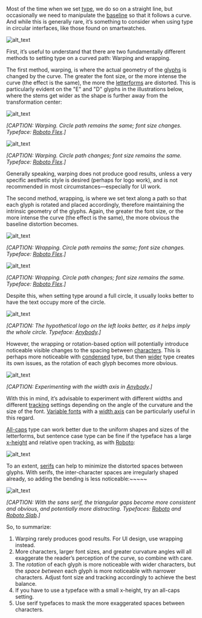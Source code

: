 Most of the time when we set [type](/glossary/type), we do so on a straight line, but occasionally we need to manipulate the [baseline](/glossary/baseline) so that it follows a curve. And while this is generally rare, it’s something to consider when using type in circular interfaces, like those found on smartwatches.

![alt_text](images/image1.png "image_tooltip")

First, it’s useful to understand that there are two fundamentally different methods to setting type on a curved path: Warping and wrapping.

The first method, warping, is where the actual geometry of the [glyphs](/glossary/glyph) is changed by the curve. The greater the font size, or the more intense the curve (the effect is the same), the more the [letterforms](/glossary/letterform) are distorted. This is particularly evident on the "E" and "D" glyphs in the illustrations below, where the stems get wider as the shape is further away from the transformation center:

![alt_text](images/image2.png "image_tooltip")

_[CAPTION: Warping. Circle path remains the same; font size changes. Typeface: [Roboto Flex](https://fonts.google.com/specimen/Roboto+Flex?query=Roboto+Flex&vfonly=true).]_

![alt_text](images/image3.png "image_tooltip")

_[CAPTION: Warping. Circle path changes; font size remains the same. Typeface: [Roboto Flex](https://fonts.google.com/specimen/Roboto+Flex?query=Roboto+Flex&vfonly=true).]_

Generally speaking, warping does not produce good results, unless a very specific aesthetic style is desired (perhaps for logo work), and is not recommended in most circumstances—especially for UI work.

The second method, wrapping, is where we set text along a path so that each glyph is rotated and placed accordingly, therefore maintaining the intrinsic geometry of the glyphs. Again, the greater the font size, or the more intense the curve (the effect is the same), the more obvious the baseline distortion becomes.

![alt_text](images/image4.png "image_tooltip")

_[CAPTION: Wrapping. Circle path remains the same; font size changes. Typeface: [Roboto Flex](https://fonts.google.com/specimen/Roboto+Flex?query=Roboto+Flex&vfonly=true).]_

![alt_text](images/image5.png "image_tooltip")

_[CAPTION: Wrapping. Circle path changes; font size remains the same. Typeface: [Roboto Flex](https://fonts.google.com/specimen/Roboto+Flex?query=Roboto+Flex&vfonly=true).]_

Despite this, when setting type around a full circle, it usually looks better to have the text occupy more of the circle. 

![alt_text](images/image6.png "image_tooltip")

_[CAPTION: The hypothetical logo on the left looks better, as it helps imply the whole circle. Typeface: [Anybody](https://fonts.google.com/specimen/Anybody).]_

However, the wrapping or rotation-based option will potentially introduce noticeable visible changes to the spacing between [characters](/glossary/character). This is perhaps more noticeable with [condensed](/glossary/condensed_narrow_compressed) type, but then [wider](/glossary/wide_extended) type creates its own issues, as the rotation of each glyph becomes more obvious.

![alt_text](images/image7.png "image_tooltip")

_[CAPTION: Experimenting with the width axis in [Anybody](https://fonts.google.com/specimen/Anybody).]_

With this in mind, it’s advisable to experiment with different widths and different [tracking](/glossary/tracking_letter_spacing) settings depending on the angle of the curvature and the size of the font. [Variable fonts](/glossary/variable_fonts) with a [width axis](/glossary/width_axis) can be particularly useful in this regard.

[All-caps](/glossary/all_caps) type can work better due to the uniform shapes and sizes of the letterforms, but sentence case type can be fine if the typeface has a large [x-height](/glossary/x_height) and relative open tracking, as with [Roboto](https://fonts.google.com/specimen/Roboto):

![alt_text](images/image8.png "image_tooltip")

To an extent, [serifs](/glossary/serif) can help to minimize the distorted spaces between glyphs. With serifs, the inter-character spaces are irregularly shaped already, so adding the bending is less noticeable:~~~~~

![alt_text](images/image9.png "image_tooltip")

_[CAPTION: With the sans serif, the triangular gaps become more consistent and obvious, and potentially more distracting. Typefaces: [Roboto](https://fonts.google.com/specimen/Roboto) and [Roboto Slab](https://fonts.google.com/specimen/Roboto+Slab).]_

So, to summarize:

1. Warping rarely produces good results. For UI design, use wrapping instead.
2. More characters, larger font sizes, and greater curvature angles will all exaggerate the reader’s perception of the curve, so combine with care.
3. The _rotation_ of each glyph is more noticeable with wider characters, but the _space between_ each glyph is more noticeable with narrower characters. Adjust font size and tracking accordingly to achieve the best balance.
4. If you have to use a typeface with a small x-height, try an all-caps setting.
5. Use serif typefaces to mask the more exaggerated spaces between characters.

